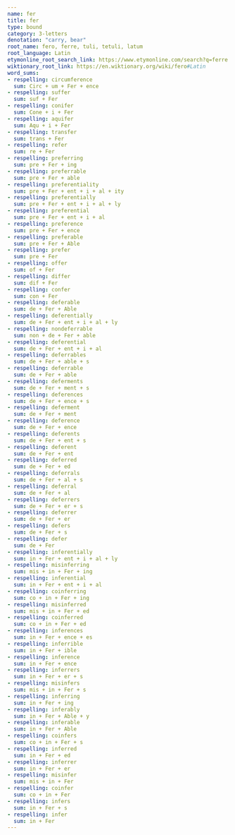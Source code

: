 ```yaml
---
name: fer
title: fer
type: bound
category: 3-letters
denotation: "carry, bear"
root_name: fero, ferre, tuli, tetuli, latum
root_language: Latin
etymonline_root_search_link: https://www.etymonline.com/search?q=ferre
wiktionary_root_link: https://en.wiktionary.org/wiki/fero#Latin
word_sums:
- respelling: circumference
  sum: Circ + um + Fer + ence
- respelling: suffer
  sum: suf + Fer
- respelling: conifer
  sum: Cone + i + Fer
- respelling: aquifer
  sum: Aqu + i + Fer
- respelling: transfer
  sum: trans + Fer
- respelling: refer
  sum: re + Fer
- respelling: preferring
  sum: pre + Fer + ing
- respelling: preferrable
  sum: pre + Fer + able
- respelling: preferentiality
  sum: pre + Fer + ent + i + al + ity
- respelling: preferentially
  sum: pre + Fer + ent + i + al + ly
- respelling: preferential
  sum: pre + Fer + ent + i + al
- respelling: preference
  sum: pre + Fer + ence
- respelling: preferable
  sum: pre + Fer + Able
- respelling: prefer
  sum: pre + Fer
- respelling: offer
  sum: of + Fer
- respelling: differ
  sum: dif + Fer
- respelling: confer
  sum: con + Fer
- respelling: deferable
  sum: de + Fer + Able
- respelling: deferentially
  sum: de + Fer + ent + i + al + ly
- respelling: nondeferrable
  sum: non + de + Fer + able
- respelling: deferential
  sum: de + Fer + ent + i + al
- respelling: deferrables
  sum: de + Fer + able + s
- respelling: deferrable
  sum: de + Fer + able
- respelling: deferments
  sum: de + Fer + ment + s
- respelling: deferences
  sum: de + Fer + ence + s
- respelling: deferment
  sum: de + Fer + ment
- respelling: deference
  sum: de + Fer + ence
- respelling: deferents
  sum: de + Fer + ent + s
- respelling: deferent
  sum: de + Fer + ent
- respelling: deferred
  sum: de + Fer + ed
- respelling: deferrals
  sum: de + Fer + al + s
- respelling: deferral
  sum: de + Fer + al
- respelling: deferrers
  sum: de + Fer + er + s
- respelling: deferrer
  sum: de + Fer + er
- respelling: defers
  sum: de + Fer + s
- respelling: defer
  sum: de + Fer
- respelling: inferentially
  sum: in + Fer + ent + i + al + ly
- respelling: misinferring
  sum: mis + in + Fer + ing
- respelling: inferential
  sum: in + Fer + ent + i + al
- respelling: coinferring
  sum: co + in + Fer + ing
- respelling: misinferred
  sum: mis + in + Fer + ed
- respelling: coinferred
  sum: co + in + Fer + ed
- respelling: inferences
  sum: in + Fer + ence + es
- respelling: inferrible
  sum: in + Fer + ible
- respelling: inference
  sum: in + Fer + ence
- respelling: inferrers
  sum: in + Fer + er + s
- respelling: misinfers
  sum: mis + in + Fer + s
- respelling: inferring
  sum: in + Fer + ing
- respelling: inferably
  sum: in + Fer + Able + y
- respelling: inferable
  sum: in + Fer + Able
- respelling: coinfers
  sum: co + in + Fer + s
- respelling: inferred
  sum: in + Fer + ed
- respelling: inferrer
  sum: in + Fer + er
- respelling: misinfer
  sum: mis + in + Fer
- respelling: coinfer
  sum: co + in + Fer
- respelling: infers
  sum: in + Fer + s
- respelling: infer
  sum: in + Fer
---
```

